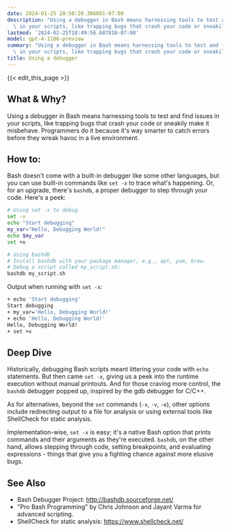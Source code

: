 ```yaml
---
date: 2024-01-25 20:50:20.306001-07:00
description: "Using a debugger in Bash means harnessing tools to test and find issues\
  \ in your scripts, like trapping bugs that crash your code or sneakily make it\u2026"
lastmod: '2024-02-25T18:49:56.687816-07:00'
model: gpt-4-1106-preview
summary: "Using a debugger in Bash means harnessing tools to test and find issues\
  \ in your scripts, like trapping bugs that crash your code or sneakily make it\u2026"
title: Using a debugger
---
```


{{< edit_this_page >}}

## What & Why?
Using a debugger in Bash means harnessing tools to test and find issues in your scripts, like trapping bugs that crash your code or sneakily make it misbehave. Programmers do it because it's way smarter to catch errors before they wreak havoc in a live environment.

## How to:
Bash doesn't come with a built-in debugger like some other languages, but you can use built-in commands like `set -x` to trace what's happening. Or, for an upgrade, there's `bashdb`, a proper debugger to step through your code. Here's a peek:

```Bash
# Using set -x to debug
set -x
echo "Start debugging"
my_var="Hello, Debugging World!"
echo $my_var
set +x

# Using bashdb
# Install bashdb with your package manager, e.g., apt, yum, brew.
# Debug a script called my_script.sh:
bashdb my_script.sh
```

Output when running with `set -x`:
```Bash
+ echo 'Start debugging'
Start debugging
+ my_var='Hello, Debugging World!'
+ echo 'Hello, Debugging World!'
Hello, Debugging World!
+ set +x
```

## Deep Dive
Historically, debugging Bash scripts meant littering your code with `echo` statements. But then came `set -x`, giving us a peek into the runtime execution without manual printouts. And for those craving more control, the `bashdb` debugger popped up, inspired by the gdb debugger for C/C++.

As for alternatives, beyond the `set` commands (`-x`, `-v`, `-e`), other options include redirecting output to a file for analysis or using external tools like ShellCheck for static analysis.

Implementation-wise, `set -x` is easy; it's a native Bash option that prints commands and their arguments as they're executed. `bashdb`, on the other hand, allows stepping through code, setting breakpoints, and evaluating expressions - things that give you a fighting chance against more elusive bugs.

## See Also
- Bash Debugger Project: http://bashdb.sourceforge.net/
- "Pro Bash Programming" by Chris Johnson and Jayant Varma for advanced scripting.
- ShellCheck for static analysis: https://www.shellcheck.net/

